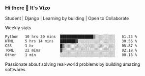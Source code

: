 ### Hi there 👋 It's Vizo

Student | Django | Learning by building | Open to Collaborate

Weekly stats
<!--START_SECTION:waka-->

```txt
Python   10 hrs 30 mins  ███████████████▒░░░░░░░░░   61.23 %
HTML     5 hrs 14 mins   ███████▓░░░░░░░░░░░░░░░░░   30.56 %
CSS      1 hr            █▒░░░░░░░░░░░░░░░░░░░░░░░   05.87 %
TOML     22 mins         ▓░░░░░░░░░░░░░░░░░░░░░░░░   02.18 %
Other    1 min           ░░░░░░░░░░░░░░░░░░░░░░░░░   00.16 %
```

<!--END_SECTION:waka-->


Passionate about solving real-world problems by building amazing softwares.
